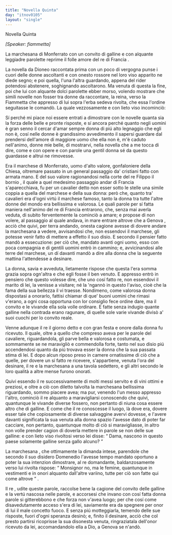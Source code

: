 ```yaml
---
title: "Novella Quinta"
day: "itnov0105"
layout: "single"
---
```

<html>
 <head>
 </head>
 <body>
  <div id="nov0105" type="novella" who="fiammetta">
   <head>
    Novella Quinta
   </head>
   <p>
    <i>
     [Speaker: fiammetta]
    </i>
   </p>
   <argument>
    <p>
     <milestone id="p01050001"/>
     <name persref="marchesanamonferrato" type="person">
      La marchesana di Monferrato
     </name>
     con un convito di galline e con alquante leggiadre parolette reprime il folle amore del
     <name persref="filippobornio" type="person">
      re
     </name>
     di
     <name placeref="francia" type="place">
      Francia
     </name>
     .
    </p>
   </argument>
   <div3 type="commentary" who="author">
    <p>
     <milestone id="p01050002"/>
     La novella da
     <name persref="dioneo" type="person">
      Dioneo
     </name>
     raccontata prima con un poco di vergogna punse i cuori delle donne ascoltanti e con onesto rossore nel loro viso apparito ne diede segno; e poi quella, l'una l'altra guardando, appena del rider potendosi abstenere, soghignando ascoltarono.
     <milestone id="p01050003"/>
     Ma venuta di questa la fine, poi che lui con alquante dolci parolette ebber morso, volendo mostrare che simili novelle non fosser tra donne da raccontare, la reina, verso la
     <name persref="fiammetta" type="person">
      Fiammetta
     </name>
     che appresso di lui sopra l'erba sedeva rivolta, che essa l'ordine seguitasse le comand&ograve;. La quale vezzosamente e con lieto viso incominci&ograve;:
    </p>
   </div3>
   <div3 type="commentary" who="fiammetta">
    <p>
     <milestone id="p01050004"/>
     S&iacute; perch&eacute; mi piace noi essere entrati a dimostrare con le novelle quanta sia la forza delle belle e pronte risposte, e s&iacute; ancora perch&eacute; quanto negli uomini &egrave; gran senno il cercar d'amar sempre donna di pi&uacute; alto legnaggio che egli non &egrave;, cos&iacute; nelle donne &egrave; grandissimo avvedimento il sapersi guardare dal prendersi dell'amore di maggiore uomo che ella non &egrave;, m'&egrave; caduto nell'animo, donne mie belle, di mostrarvi, nella novella che a me tocca di dire, come e con opere e con parole una gentil donna s&eacute; da questo guardasse e altrui ne rimovesse.
    </p>
   </div3>
   <p>
    <milestone id="p01050005"/>
    Era il
    <name persref="marchesemonferrato" type="person">
     marchese di Monferrato,
    </name>
    uomo d'alto valore, gonfaloniere della Chiesa, oltremare passato in un general passaggio da' cristiani fatto con armata mano.
    <milestone id="p01050006"/>
    E del suo valore ragionandosi nella corte del re
    <name persref="filippobornio" type="person">
     Filippo il bornio
    </name>
    , il quale a quel medesimo passaggio andar di
    <name placeref="francia" type="place">
     Francia
    </name>
    s'aparecchiava, fu per un cavalier detto non esser sotto le stelle una simile coppia a quella del marchese e della sua donna: per&ograve; che, quanto tra' cavalieri era d'ogni virt&uacute; il marchese famoso, tanto la donna tra tutte l'altre donne del mondo era bellissima e valorosa.
    <milestone id="p01050007"/>
    Le quali parole per s&iacute; fatta maniera nell'animo del re di
    <name placeref="francia" type="place">
     Francia
    </name>
    entrarono, che, senza mai averla veduta, di subito ferventemente la cominci&ograve; a amare; e propose di non volere, al passaggio al quale andava, in mare entrare altrove che a
    <name placeref="genova" type="place">
     Genova
    </name>
    , acci&ograve; che quivi, per terra andando, onesta cagione avesse di dovere andare
    <name persref="marchesanamonferrato" type="person">
     la marchesana
    </name>
    a vedere, avvisandosi che, non essendovi il marchese, gli potesse venir fatto di mettere a effetto il suo disio.
    <milestone id="p01050008"/>
    E secondo il pensier fatto mand&ograve; a essecuzione: per ci&ograve; che, mandato avanti ogni uomo, esso con poca compagnia e di gentili uomini entr&ograve; in cammino; e, avvicinandosi alle terre del marchese, un d&iacute; davanti mand&ograve; a dire alla donna che la seguente mattina l'attendesse a desinare.
   </p>
   <p>
    <milestone id="p01050009"/>
    La donna, savia e avveduta, lietamente rispose che questa l'era somma grazia sopra ogn'altra e che egli fosse il ben venuto. E appresso entr&ograve; in pensiero che questo volesse dire, che uno cos&iacute; fatto re, non essendovi il marito di lei, la venisse a visitare; n&eacute; la 'ngann&ograve; in questo l'aviso, cio&egrave; che la fama della sua bellezza il vi traesse.
    <milestone id="p01050010"/>
    Nondimeno, come valorosa donna dispostasi a onorarlo, fattisi chiamar di que' buoni uomini che rimasi v'erano, a ogni cosa opportuna con lor consiglio fece ordine dare, ma il convito e le vivande ella sola volle ordinare. E fatte senza indugio quante galline nella contrada erano ragunare, di quelle sole varie vivande divis&ograve; a' suoi cuochi per lo convito reale.
   </p>
   <p>
    <milestone id="p01050011"/>
    Venne adunque
    <name persref="filippobornio" type="person">
     il re
    </name>
    il giorno detto e con gran festa e onore dalla donna fu ricevuto. Il quale, oltre a quello che compreso aveva per le parole del cavaliere, riguardandola, gli parve bella e valorosa e costumata, e sommamente se ne maravigli&ograve; e commendolla forte, tanto nel suo disio pi&uacute; accendendosi quanto da pi&uacute; trovava esser la donna che la sua passata stima di lei.
    <milestone id="p01050012"/>
    E dopo alcun riposo preso in camere ornatissime di ci&ograve; che a quelle, per dovere un s&iacute; fatto re ricevere, s'appartiene, venuta l'ora del desinare, il re e
    <name persref="marchesanamonferrato" type="person">
     la marchesana
    </name>
    a una tavola sedettero, e gli altri secondo le loro qualit&agrave; a altre mense furono onorati.
   </p>
   <p>
    <milestone id="p01050013"/>
    Quivi essendo
    <name persref="filippobornio" type="person">
     il re
    </name>
    successivamente di molti messi servito e di vini ottimi e preziosi, e oltre a ci&ograve; con diletto talvolta
    <name persref="marchesanamonferrato" type="person">
     la marchesana
    </name>
    bellissima riguardando, sommo piacere avea; ma pur, venendo l'un messo appresso l'altro, cominci&ograve; il re alquanto a maravigliarsi conoscendo che quivi, quantunque le vivande diverse fossero, non pertanto di niuna cosa essere altro che di galline.
    <milestone id="p01050014"/>
    E come che il re conoscesse il luogo, l&agrave; dove era, dovere esser tale che copiosamente di diverse salvaggine avervi dovesse, e l'avere davanti significata la sua venuta alla donna spazio l'avesse dato di poter far cacciare, non pertanto, quantunque molto di ci&ograve; si maravigliasse, in altro non volle prender cagion di doverla mettere in parole se non delle sue galline: e con lieto viso rivoltosi verso lei disse:
    <q direct="unspecified" who="filippobornio">
     Dama, nascono in questo paese solamente galline senza gallo alcuno?
    </q>
   </p>
   <p>
    <milestone id="p01050015"/>
    <name persref="marchesanamonferrato" type="person">
     La marchesana
    </name>
    , che ottimamente la dimanda intese, parendole che secondo il suo disidero Domenedio l'avesse tempo mandato oportuno a poter la sua intenzion dimostrare, al re domandante, baldanzosamente verso lui rivolta rispose:
    <q direct="unspecified" who="marchesanamonferrato">
     Monsignor no, ma le femine, quantunque in vestimenti e in onori alquanto dall'altre variino, tutte per ci&ograve; son fatte qui come altrove
    </q>
    .
   </p>
   <p>
    <milestone id="p01050016"/>
    <name persref="filippobornio" type="person">
     Il re
    </name>
    , udite queste parole, raccolse bene la cagione del convito delle galline e la vert&uacute; nascosa nelle parole, e accorsesi che invano con cos&iacute; fatta donna parole si gitterebbono e che forza non v'avea luogo; per che cos&iacute; come disavedutamente acceso s'era di lei, saviamente era da spegnere per onor di lui il male concetto fuoco.
    <milestone id="p01050017"/>
    E senza pi&uacute; motteggiarla, temendo delle sue risposte, fuori d'ogni speranza desin&ograve;; e, finito il desinare, acci&ograve; che col presto partirsi ricoprisse la sua disonesta venuta, ringraziatala dell'onor ricevuto da lei, accomandandolo ella a Dio, a
    <name placeref="genova" type="place">
     Genova
    </name>
    se n'and&ograve;.
   </p>
  </div>
 </body>
</html>